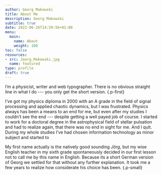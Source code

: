```yaml
---
author: Georg Makowski
title: About Me
description: Georg Makowski
subtitle: true
date: 2022-06-26T14:59:56+01:00
menu:
  main: 
    name: About
    weight: 100
toc: false
resources:
- src: Joerg_Makowski.jpg
  name: featured
type: profile
draft: true
---
```


I’m a physicist, writer and web typographer. There is no obvious straight line in what I do --- you only get the short version.
{.p-first} <!--more-->

I’ve got my physics diploma in 2000 with an A grade in the field of signal processing and applied chaotic dynamics, but I was frustrated. Physics always has been a means to an end for me, but even after my studies I couldn’t see the end --- despite getting a well payed job of course. I started to work for a doctoral degree in the astrophysical field of stellar pulsation and had to realize again, that there was no end in sight for me. And I quit. During my whole studies I’ve had chosen information technology as minor subject and started to  

My first name actually is the natively good sounding _Jörg_, but my wise English teacher in my sixth grade spontaneously decided in our first lesson not to call me by this name in English. Because its a short German version of Georg we settled for that without any further explanation. It took me a few years to realize how considerate his choice has been.
{.p-small}
